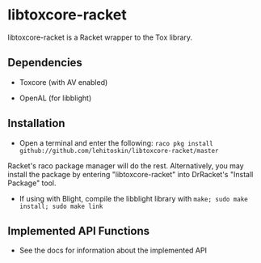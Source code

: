 libtoxcore-racket
=================

libtoxcore-racket is a Racket wrapper to the Tox library.

## Dependencies
* Toxcore (with AV enabled)

* OpenAL (for libblight)

## Installation
* Open a terminal and enter the following:
```raco pkg install github://github.com/lehitoskin/libtoxcore-racket/master```

Racket's raco package manager will do the rest. Alternatively, you may install
the package by entering "libtoxcore-racket" into DrRacket's "Install Package"
tool.

* If using with Blight, compile the libblight library with
```make; sudo make install; sudo make link```

## Implemented API Functions
* See the docs for information about the implemented API
